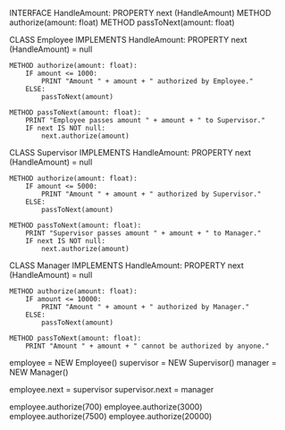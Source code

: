 INTERFACE HandleAmount:
    PROPERTY next (HandleAmount)
    METHOD authorize(amount: float)
    METHOD passToNext(amount: float)

CLASS Employee IMPLEMENTS HandleAmount:
    PROPERTY next (HandleAmount) = null

    METHOD authorize(amount: float):
        IF amount <= 1000:
            PRINT "Amount " + amount + " authorized by Employee."
        ELSE:
            passToNext(amount)

    METHOD passToNext(amount: float):
        PRINT "Employee passes amount " + amount + " to Supervisor."
        IF next IS NOT null:
            next.authorize(amount)

CLASS Supervisor IMPLEMENTS HandleAmount:
    PROPERTY next (HandleAmount) = null

    METHOD authorize(amount: float):
        IF amount <= 5000:
            PRINT "Amount " + amount + " authorized by Supervisor."
        ELSE:
            passToNext(amount)

    METHOD passToNext(amount: float):
        PRINT "Supervisor passes amount " + amount + " to Manager."
        IF next IS NOT null:
            next.authorize(amount)

CLASS Manager IMPLEMENTS HandleAmount:
    PROPERTY next (HandleAmount) = null

    METHOD authorize(amount: float):
        IF amount <= 10000:
            PRINT "Amount " + amount + " authorized by Manager."
        ELSE:
            passToNext(amount)

    METHOD passToNext(amount: float):
        PRINT "Amount " + amount + " cannot be authorized by anyone."

employee = NEW Employee()
supervisor = NEW Supervisor()
manager = NEW Manager()

employee.next = supervisor
supervisor.next = manager

employee.authorize(700)
employee.authorize(3000)
employee.authorize(7500)
employee.authorize(20000)
